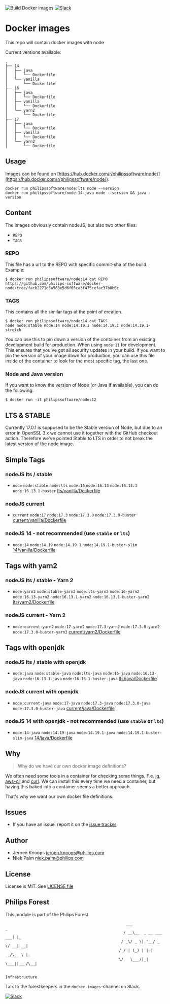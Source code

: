 ![Build Docker images](https://github.com/philips-software/docker-node/workflows/Build%20Docker%20images/badge.svg)
[![Slack](https://philips-software-slackin.now.sh/badge.svg)](https://philips-software-slackin.now.sh)

# Docker images

This repo will contain docker images with node

Current versions available:
```
.
├── 14
│   ├── java
│   │   └── Dockerfile
│   └── vanilla
│       └── Dockerfile
├── 16
│   ├── java
│   │   └── Dockerfile
│   ├── vanilla
│   │   └── Dockerfile
│   └── yarn2
│       └── Dockerfile
├── 17
│   ├── java
│   │   └── Dockerfile
│   ├── vanilla
│   │   └── Dockerfile
│   └── yarn2
│       └── Dockerfile
```
## Usage

Images can be found on [https://hub.docker.com/r/philipssoftware/node/](https://hub.docker.com/r/philipssoftware/node/).

```
docker run philipssoftware/node:lts node --version
docker run philipssoftware/node:14-java node --version && java -version
```

## Content

The images obviously contain nodeJS, but also two other files:
- `REPO`
- `TAGS`

### REPO

This file has a url to the REPO with specific commit-sha of the build.
Example:

```
$ docker run philipssoftware/node:14 cat REPO
https://github.com/philips-software/docker-node/tree/facb2271e5a563e5d6f65ca3f475cefac37b8b6c
```

### TAGS

This contains all the similar tags at the point of creation.

```
$ docker run philipssoftware/node:14 cat TAGS
node node:stable node:14 node:14.19.1 node:14.19.1 node:14.19.1-stretch
```

You can use this to pin down a version of the container from an existing development build for production. When using `node:11` for development. This ensures that you've got all security updates in your build. If you want to pin the version of your image down for production, you can use this file inside of the container to look for the most specific tag, the last one.

### Node and Java version

If you want to know the version of Node (or Java if available), you can do the following:

```
$ docker run -it philipssoftware/node:12
```

## LTS & STABLE

Currently 17.0.1 is supposed to be the Stable version of Node, but due to an error in OpenSSL 3.x we cannot use it together with the GitHub checkout action. Therefore we've pointed Stable to LTS in order to not break the latest version of the node image.

## Simple Tags

### nodeJS lts / stable
- `node` `node:stable` `node:lts` `node:16` `node:16.13` `node:16.13.1` `node:16.13.1-buster` [lts/vanilla/Dockerfile](lts/vanilla/Dockerfile)

### nodeJS current
- `current` `node:17` `node:17.3` `node:17.3.0` `node:17.3.0-buster` [current/vanilla/Dockerfile](current/vanilla/Dockerfile)

### nodeJS 14 - not recommended (use `stable` or `lts`)
- `node:14` `node:14.19` `node:14.19.1` `node:14.19.1-buster-slim` [14/vanilla/Dockerfile](14/vanilla/Dockerfile)

## Tags with yarn2

### nodeJS lts / stable - Yarn 2
- `node:yarn2` `node:stable-yarn2` `node:lts-yarn2` `node:16-yarn2` `node:16.13-yarn2` `node:16.13.1-yarn2` `node:16.13.1-buster-yarn2` [lts/yarn2/Dockerfile](lts/yarn2/Dockerfile)

### nodeJS current - Yarn 2
-  `node:current-yarn2` `node:17-yarn2` `node:17.3-yarn2` `node:17.3.0-yarn2` `node:17.3.0-buster-yarn2` [current/yarn2/Dockerfile](current/yarn2/Dockerfile)

## Tags with openjdk

### nodeJS lts / stable with openjdk
- `node:java` `node:stable-java` `node:lts-java` `node:16-java` `node:16.13-java` `node:16.13.1-java` `node:16.13.1-buster-java` [lts/java/Dockerfile](lts/java/Dockerfile)`

### nodeJS current with openjdk
- `node:current-java` `node:17-java` `node:17.3-java` `node:17.3.0-java` `node:17.3.0-buster-java` [current/java/Dockerfile](current/java/Dockerfile)`

### nodeJS 14 with openjdk - not recommended (use `stable` or `lts`)
- `node:14-java` `node:14.19-java` `node:14.19.1-java` `node:14.19.1-buster-slim-java` [14/java/Dockerfile](14/java/Dockerfile)

## Why

> Why do we have our own docker image definitions?

We often need some tools in a container for checking some things. F.e. [jq](https://stedolan.github.io/jq/), [aws-cli](https://aws.amazon.com/cli/) and [curl](https://curl.haxx.se/).
We can install this every time we need a container, but having this baked into a container seems a better approach.

That's why we want our own docker file definitions.

## Issues

- If you have an issue: report it on the [issue tracker](https://github.com/philips-software/docker-node/issues)

## Author

- Jeroen Knoops <jeroen.knoops@philips.com>
- Niek Palm <niek.palm@philips.com>

## License

License is MIT. See [LICENSE file](LICENSE.md)

## Philips Forest

This module is part of the Philips Forest.

```
                                                     ___                   _
                                                    / __\__  _ __ ___  ___| |_
                                                   / _\/ _ \| '__/ _ \/ __| __|
                                                  / / | (_) | | |  __/\__ \ |_
                                                  \/   \___/|_|  \___||___/\__|

                                                                 Infrastructure
```

Talk to the forestkeepers in the `docker-images`-channel on Slack.

[![Slack](https://philips-software-slackin.now.sh/badge.svg)](https://philips-software-slackin.now.sh)
